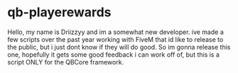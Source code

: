 # qb-playerewards
Hello, my name is Driizzyy and im a somewhat new developer. ive made a few scripts over the past year working with FiveM that id like to release to the public, but i just dont know if they will do good. So im gonna release this one, hopefully it gets some good feedback i can work off of, but this is a script ONLY for the QBCore framework.
